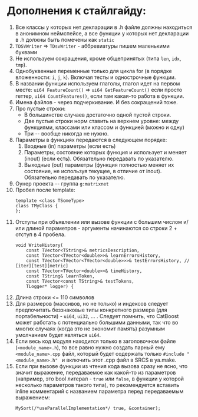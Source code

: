 # Дополнения к стайлгайду:
1. Все классы у которых нет декларации в .h файле должны находиться в анонимном неймспейсе, а все функции у которых нет декларации в .h должны быть помечены как `static`
2. `TDSVWriter` => `TDsvWriter` - аббревиатуры пишем маленькими буквами
3. Не используем сокращения, кроме общепринятых (типа `len`, `idx`, `tmp`).
4. Однобуквенные переменные только для цикла for (в порядке вложенности: `i`, `j`, `k`). Включая тесты и однострочные функции.
5. В названии функции используем глаголы, глагол идет на первом месте:
    `ui64 FeatureCount()` => `ui64 GetFeatureCount()` если просто геттер, `ui64 CountFeatures()`, если там какая-то работа в функции.
6. Имена файлов - через подчеркивание. И без сокращений тоже.
7. Про пустые строки:
    - В большинстве случаев достаточно одной пустой строки.
    - Две пустые строки норм ставить на верхнем уровне: между функциями, классами или классом и функцией (можно и одну)
    - Три -- вообще никогда не нужно.
8. Параметры в функциях передаются в следующем порядке:
    1. Входные (in) параметры (если есть)
    2. Параметры, состояние которых функция и использует и меняет (inout) (если есть). Обязательно передавать по указателю.
    3. Выходные (out) параметры (функция полностью меняет их состояние, не используя текущее, в отличие от inout). Обязательно передавать по указателю.
9. Оунер проекта -- группа `g:matrixnet`
10. Пробел после template:
    ```
    template <class TSomeType>
    class TMyClass {
    };
    ```
11. Отступы при объявлении или вызове функции с большим числом и/или длиной параметров - аргументы начинаются со строки 2 + отступ в 4 пробела.
    ```
    void WriteHistory(
        const TVector<TString>& metricsDescription,
        const TVector<TVector<double>>& learnErrorsHistory,
        const TVector<TVector<TVector<double>>>& testErrorsHistory, // [iter][test][metric]
        const TVector<TVector<double>>& timeHistory,
        const TString& learnToken,
        const TVector<const TString>& testTokens,
        TLogger* logger) {
    ```
12. Длина строки <= 110 символов
13. Для размеров (массивов, но не только) и индексов следует предпочитать беззнаковые типы конкретного размера (для портабельности) - `ui64`, `ui32`, ... . Следует помнить, что CatBoost может работать с потенциально большими данными, так что во многих случаях (когда это не экономит память) разумным умолчанием будет являться `ui64`.
14. Если весь код модуля находится только в заголовочном файле (`<module_name>.h`), то все равно нужно создать парный ему `<module_name>.cpp` файл, который будет содержать только `#include "<module_name>.h" ` и включить этот .cpp файл в SRCS в ya.make.
15. Если при вызове функции из чтения кода вызова сразу не ясно, что значит выражение, передаваемое как какой-то из параметров (например, это bool литерал - `true` или `false`, в функции у которой несколько параметров такого типа), то рекомендуется вставить inline комментарий с названием параметра перед передаваемым выражением:
    ```
    MySort(/*useParallelImplementation*/ true, &container);
    ```
